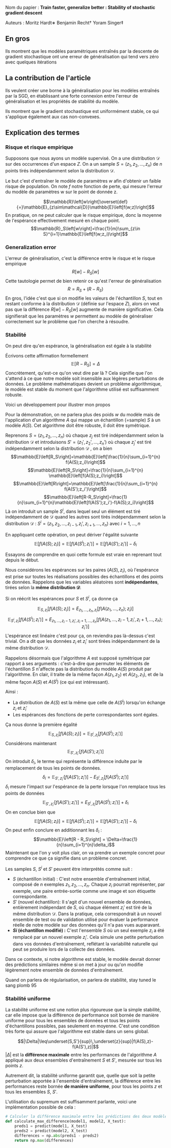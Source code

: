 
Nom du papier : **Train faster, generalize better : Stability of stochastic gradient descent**

Auteurs : Moritz Hardt∗ Benjamin Recht† Yoram Singer‡

## En gros

Ils montrent que les modèles paramétriques entraînés par la descente de gradient stochastique ont une erreur de généralisation qui tend vers zéro avec quelques itérations

## La contribution de l'article

Ils veulent créer une borne à la généralisation pour les modèles entraînés par la SGD, en établissant une forte connexion entre l'erreur de généralisation et les propriétés de stabilité du modèle.

Ils montrent que le gradient stochastique est uniformément stable, ce qui s'applique également aux cas non-convexes.

## Explication des termes

### Risque et risque empirique

Supposons que nous ayons un modèle supervisé. On a une distribution $\mathcal{D}$ sur des occurrences d'un espace $Z$. On a un sample $S = (z_1, z_2, \dots, z_n)$ de $n$ points tirés indépendamment selon la distribution $\mathcal{D}$.

Le but c'est d'entraîner le modèle de paramètres $w$ afin d'obtenir un faible risque de population. On note $f$ notre fonction de perte, qui mesure l'erreur du modèle de paramètres w sur le point de donnée z.

$$\mathbb{R}\left[w\right]\overset{def}{=}\mathbb{E}_{z\sim\mathcal{D}}\mathbb{E}\left[f(w;z)\right]$$
En pratique, on ne peut calculer que le risque empirique, donc la moyenne de l'espérance effectivement mesuré en chaque point.
$$\mathbb{R}_S\left[w\right]=\frac{1}{m}\sum_{z\in S}^{i=1}\mathbb{E}\left[f(w;z_i)\right]$$
### Generalization error

L'erreur de généralisation, c'est la différence entre le risque et le risque empirique
$$R\left[w\right] - R_S\left[w\right]$$
Cette tautologie permet de bien retenir ce qu'est l'erreur de généralisation
$$R = R_S+(R-R_S)$$
En gros, l'idée c'est que si on modifie les valeurs de l'échantillon $S$, tout en restant conforme à la distribution $\mathcal{D}$  (définie sur l'espace $Z$), alors on veut pas que la différence $R\left[w\right] - R_S\left[w\right]$ augmente de manière significative. Cela signifierait que les paramètres $w$ permettent au modèle de généraliser correctement sur le problème que l'on cherche à résoudre.
### Stabilité

On peut dire qu'en espérance, la généralisation est égale à la stabilité

Écrivons cette affirmation formellement
$$\mathbb{E}\left[R - R_S\right] = \Delta$$
Concrètement, qu'est-ce qu'on veut dire par là ? Cela signifie que l'on s'attend à ce que notre modèle soit insensible aux légères perturbations de données. Le problème mathématiques devient un problème algorithmique, le modèle est stable du moment que l'algorithme utilisé est suffisamment robuste.

Voici un développement pour illustrer mon propos

Pour la démonstration, on ne parlera plus des poids $w$ du modèle mais de l'application d'un algorithme $A$ qui mappe un échantillon (=sample) $S$ à un modèle $A(S)$. Cet algorithme doit être robuste, il doit être symétrique.

Reprenons $S = (z_1, z_2, \dots, z_n)$ où chaque $z_j$ est tiré indépendamment selon la distribution $\mathcal{D}$ et introduisons $S' = (z_1', z_2', \dots, z_n')$ où chaque $z_j'$ est tiré indépendamment selon la distribution $\mathcal{D}$ , on a bien
$$\mathbb{E}\left[R_S\right]=\mathbb{E}\left[\frac{1}{n}\sum_{i=1}^{n} f(A(S);z_i)\right]$$
$$\mathbb{E}\left[R_S\right]=\frac{1}{n}\sum_{i=1}^{n} \mathbb{E}\left[f(A(S);z_i)\right]$$
$$\mathbb{E}\left[R\right]=\mathbb{E}\left[\frac{1}{n}\sum_{i=1}^{n} f(A(S');z_i')\right]$$
$$\mathbb{E}\left[R-R_S\right]=\frac{1}{n}\sum_{i=1}^{n}\mathbb{E}\left[f(A(S');z_i')-f(A(S);z_i)\right]$$
Là on introduit un sample $S^i$, dans lequel seul un élément est tiré indépendamment de $\mathcal{D}$ quand les autres sont tirés indépendamment selon la distribution $\mathcal{D}$ : $S^i=(z_1, z_2, \dots, z_{i-1}, z_{i}', z_{i+1}, \dots, z_n)$ avec $i=1, \dots, n$

En appliquant cette opération, on peut dériver l'égalité suivante
$$\mathbb{E}\left[f(A(S);z_i)\right]=\mathbb{E}\left[f(A(S^i);z_i')\right]=\mathbb{E}\left[f(A(S');z_i')\right] - \delta_i$$

Essayons de comprendre en quoi cette formule est vraie en reprenant tout depuis le début.

Nous considérons les espérances sur les paires $(A(S),z_i)$, où l'espérance est prise sur toutes les réalisations possibles des échantillons et des points de données. Rappelons que les variables aléatoires sont **indépendantes**, tirées selon la **même distribution $\mathcal{D}$**.

Si on réécrit les espérances pour $S$ et $S^i$, ça donne ça

$$\mathbb{E}_{S,z_i}\left[f(A(S);z_i)\right]=E_{z_1,\dots,z_n,z_i}\left[f(A(z_1,\dots,z_n);z_i)\right]$$
$$\mathbb{E}_{S^i,z_i}\left[f(A(S^i);z_i')\right]=E_{z_1,\dots,z_i-1,z_i',z_i+1,\dots,z_n}\left[f(A(z_1,\dots,z_i-1,z_i',z_i+1,\dots,z_n);z_i')\right]$$
L'espérance est linéaire c'est pour ça, on reviendra pas là-dessus c'est trivial.
On a dit que les données $z_i$ et $z_{i}'$ sont tirées indépendamment de la même distribution $\mathcal{D}$.

Rappelons désormais que l'algorithme $A$ est supposé symétrique par rapport à ses arguments : c'est-à-dire que permuter les éléments de l'échantillon $S$ n'affecte pas la distribution du modèle $A(S)$ produit par l'algorithme.
En clair, il traite de la même façon $A(z_1,z_2)$ et $A(z_2,z_1)$, et de la même façon $A(S)$ et $A(S^i)$ (ce qui est intéressant).

Ainsi :
- La distribution de $A(S)$ est la même que celle de $A(S^i)$ lorsqu'on échange $z_i$ et $z_i'$
- Les espérances des fonctions de perte correspondantes sont égales.

Ça nous donne la première égalité
$$\mathbb{E}_{S,z_i}\left[f(A(S);z_i)\right]=\mathbb{E}_{S^i,z_i}\left[f(A(S^i);z_i')\right]$$
Considérons maintenant
$$\mathbb{E}_{S',z_i'}\left[f(A(S');z_i')\right]$$
On introduit $\delta_i$, le terme qui représente la différence induite par le remplacement de tous les points de données.
$$\delta_i=\mathbb{E}_{S',z_i'}\left[f(A(S');z_i')\right]-E_{S^i,z_i}\left[f(A(S^i);z_i')\right]$$
$\delta_i$ mesure l'impact sur l'espérance de la perte lorsque l'on remplace tous les points de données
$$\mathbb{E}_{S',z_i'}\left[f(A(S');z_i')\right]=E_{S^i,z_i}\left[f(A(S^i);z_i')\right]+\delta_i$$
On en conclue bien que 
$$\mathbb{E}\left[f(A(S);z_i)\right]=\mathbb{E}\left[f(A(S^i);z_i')\right]=\mathbb{E}\left[f(A(S');z_i')\right] - \delta_i$$
On peut enfin conclure en additionnant les $\delta_i$ :
$$\mathbb{E}\left[R - R_S\right] = \Delta=\frac{1}{n}\sum_{i=1}^{n}\delta_i$$
Maintenant que l'on y voit plus clair, on va prendre un exemple concret pour comprendre ce que ça signifie dans un problème concret.

Les samples $S$, $S^i$ et $S'$ peuvent être interprétés comme suit :
- $S$ (échantillon initial) : C'est notre ensemble d'entraînement initial, composé de $n$ exemples $z_1,z_2,\dots,z_n$. Chaque $z_i$ pourrait représenter, par exemple, une paire entrée-sortie comme une image et son étiquette correspondante.
- $S'$ (nouvel échantillon): Il s'agit d'un nouvel ensemble de données, entièrement indépendant de $S$, où chaque élément $z_i'$ est tiré de la même distribution $\mathcal{D}$. Dans la pratique, cela correspondrait à un nouvel ensemble de test ou de validation utilisé pour évaluer la performance réelle de notre modèle sur des données qu'il n'a pas vues auparavant.
- **$Si$ (échantillon modifié) :** C'est l'ensemble $S$ où un seul exemple $z_i$ a été remplacé par un nouvel exemple $z_i'$​. Cela simule une petite perturbation dans vos données d'entraînement, reflétant la variabilité naturelle qui peut se produire lors de la collecte des données.

Dans ce contexte, si notre algorithme est stable, le modèle devrait donner des prédictions similaires même si on met à jour ou qu'on modifie légèrement notre ensemble de données d'entraînement.

Quand on parlera de régularisation, on parlera de stabilité, stay tuned le sang plomb 95
### Stabilité uniforme

La stabilité uniforme est une notion plus rigoureuse que la simple stabilité, car elle impose que la différence de performance soit bornée de manière uniforme pour tous les ensembles de données et tous les points d'échantillons possibles, pas seulement en moyenne. C'est une condition très forte qui assure que l'algorithme est stable dans un sens global.

$$|\Delta|\leq\underset{S,S'}{sup}\,\underset{z}{sup}|f(A(S),z)-f(A(S'),z)|$$
$|\Delta|$ est la **différence maximale** entre les performances de l'algorithme $A$ appliqué aux deux ensembles d'entraînement $S$ et $S'$, mesurée sur tous les points $z$.

Autrement dit, la stabilité uniforme garantit que, quelle que soit la petite perturbation apportée à l'ensemble d'entraînement, la différence entre les performances reste bornée **de manière uniforme**, pour tous les points $z$ et tous les ensembles $S$, $S'$.

L'utilisation du supremum est suffisamment parlante, voici une implémentation possible de cela :

```python
# Calculer la différence maximale entre les prédictions des deux modèles (S et S') 
def calculate_max_difference(model1, model2, X_test):
	preds1 = predict(model1, X_test)
	preds2 = predict(model2, X_test)
	differences = np.abs(preds1 - preds2)
	return np.max(differences)
```
